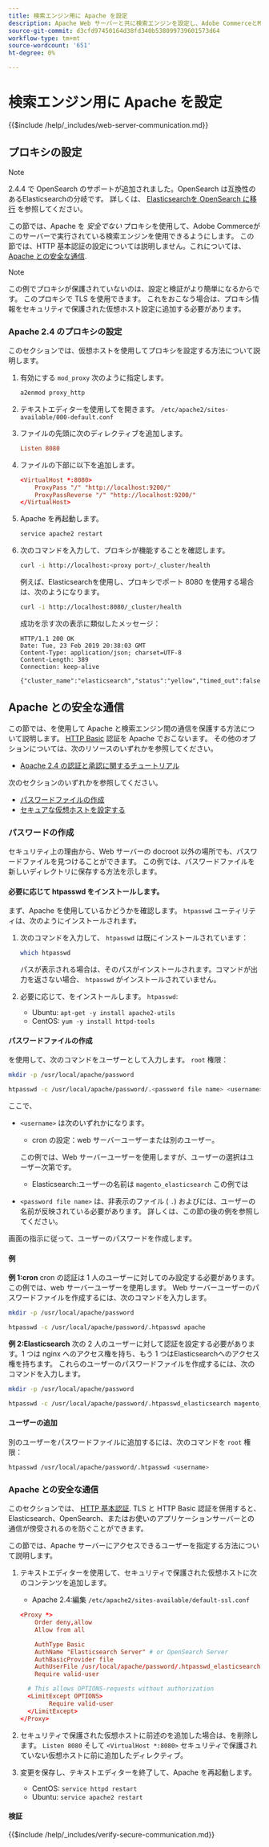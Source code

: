 ```yaml
---
title: 検索エンジン用に Apache を設定
description: Apache Web サーバーと共に検索エンジンを設定し、Adobe CommerceとMagento Open Sourceのオンプレミスインストールを行うには、次の手順に従います。
source-git-commit: d3cfd97450164d38fd340b538099739601573d64
workflow-type: tm+mt
source-wordcount: '651'
ht-degree: 0%

---
```



# 検索エンジン用に Apache を設定

{{$include /help/_includes/web-server-communication.md}}

## プロキシの設定

>[!NOTE]
>
>2.4.4 で OpenSearch のサポートが追加されました。OpenSearch は互換性のあるElasticsearchの分岐です。 詳しくは、 [Elasticsearchを OpenSearch に移行](../../../upgrade/prepare/opensearch-migration.md) を参照してください。

この節では、Apache を *安全でない* プロキシを使用して、Adobe Commerceがこのサーバーで実行されている検索エンジンを使用できるようにします。 この節では、HTTP 基本認証の設定については説明しません。これについては、 [Apache との安全な通信](#secure-communication-with-apache).

>[!NOTE]
>
>この例でプロキシが保護されていないのは、設定と検証がより簡単になるからです。 このプロキシで TLS を使用できます。 これをおこなう場合は、プロキシ情報をセキュリティで保護された仮想ホスト設定に追加する必要があります。

### Apache 2.4 のプロキシの設定

このセクションでは、仮想ホストを使用してプロキシを設定する方法について説明します。

1. 有効にする `mod_proxy` 次のように指定します。

   ```bash
   a2enmod proxy_http
   ```

1. テキストエディターを使用してを開きます。 `/etc/apache2/sites-available/000-default.conf`
1. ファイルの先頭に次のディレクティブを追加します。

   ```conf
   Listen 8080
   ```

1. ファイルの下部に以下を追加します。

   ```conf
   <VirtualHost *:8080>
       ProxyPass "/" "http://localhost:9200/"
       ProxyPassReverse "/" "http://localhost:9200/"
   </VirtualHost>
   ```

1. Apache を再起動します。

   ```bash
   service apache2 restart
   ```

1. 次のコマンドを入力して、プロキシが機能することを確認します。

   ```bash
   curl -i http://localhost:<proxy port>/_cluster/health
   ```

   例えば、Elasticsearchを使用し、プロキシでポート 8080 を使用する場合は、次のようになります。

   ```bash
   curl -i http://localhost:8080/_cluster/health
   ```

   成功を示す次の表示に類似したメッセージ：

   ```terminal
   HTTP/1.1 200 OK
   Date: Tue, 23 Feb 2019 20:38:03 GMT
   Content-Type: application/json; charset=UTF-8
   Content-Length: 389
   Connection: keep-alive
   
   {"cluster_name":"elasticsearch","status":"yellow","timed_out":false,"number_of_nodes":1,"number_of_data_nodes":1,"active_primary_shards":5,"active_shards":5,"relocating_shards":0,"initializing_shards":0,"unassigned_shards":5,"delayed_unassigned_shards":0,"number_of_pending_tasks":0,"number_of_in_flight_fetch":0,"task_max_waiting_in_queue_millis":0,"active_shards_percent_as_number":50.0}
   ```

## Apache との安全な通信

この節では、を使用して Apache と検索エンジン間の通信を保護する方法について説明します。 [HTTP Basic](https://datatracker.ietf.org/doc/html/rfc2617) 認証を Apache でおこないます。 その他のオプションについては、次のリソースのいずれかを参照してください。

* [Apache 2.4 の認証と承認に関するチュートリアル](https://httpd.apache.org/docs/2.4/howto/auth.html)

次のセクションのいずれかを参照してください。

* [パスワードファイルの作成](#create-a-password)
* [セキュアな仮想ホストを設定する](#secure-communication-with-apache)

### パスワードの作成

セキュリティ上の理由から、Web サーバーの docroot 以外の場所でも、パスワードファイルを見つけることができます。 この例では、パスワードファイルを新しいディレクトリに保存する方法を示します。

#### 必要に応じて htpasswd をインストールします。

まず、Apache を使用しているかどうかを確認します。 `htpasswd` ユーティリティは、次のようにインストールされます。

1. 次のコマンドを入力して、 `htpasswd` は既にインストールされています：

   ```bash
   which htpasswd
   ```

   パスが表示される場合は、そのパスがインストールされます。コマンドが出力を返さない場合、 `htpasswd` がインストールされていません。

1. 必要に応じて、をインストールします。 `htpasswd`:

   * Ubuntu: `apt-get -y install apache2-utils`
   * CentOS: `yum -y install httpd-tools`

#### パスワードファイルの作成

を使用して、次のコマンドをユーザーとして入力します。 `root` 権限：

```bash
mkdir -p /usr/local/apache/password
```

```bash
htpasswd -c /usr/local/apache/password/.<password file name> <username>
```

ここで、

* `<username>` は次のいずれかになります。

   * cron の設定：web サーバーユーザーまたは別のユーザー。

   この例では、Web サーバーユーザーを使用しますが、ユーザーの選択はユーザー次第です。

   * Elasticsearch:ユーザーの名前は `magento_elasticsearch` この例では


* `<password file name>` は、非表示のファイル ( `.`) およびには、ユーザーの名前が反映されている必要があります。 詳しくは、この節の後の例を参照してください。

画面の指示に従って、ユーザーのパスワードを作成します。

#### 例

**例 1:cron**
cron の認証は 1 人のユーザーに対してのみ設定する必要があります。この例では、web サーバーユーザーを使用します。 Web サーバーユーザーのパスワードファイルを作成するには、次のコマンドを入力します。

```bash
mkdir -p /usr/local/apache/password
```

```bash
htpasswd -c /usr/local/apache/password/.htpasswd apache
```

**例 2:Elasticsearch**
次の 2 人のユーザーに対して認証を設定する必要があります。1 つは nginx へのアクセス権を持ち、もう 1 つはElasticsearchへのアクセス権を持ちます。 これらのユーザーのパスワードファイルを作成するには、次のコマンドを入力します。

```bash
mkdir -p /usr/local/apache/password
```

```bash
htpasswd -c /usr/local/apache/password/.htpasswd_elasticsearch magento_elasticsearch
```

#### ユーザーの追加

別のユーザーをパスワードファイルに追加するには、次のコマンドを `root` 権限：

```bash
htpasswd /usr/local/apache/password/.htpasswd <username>
```

### Apache との安全な通信

このセクションでは、 [HTTP 基本認証](https://httpd.apache.org/docs/2.2/howto/auth.html). TLS と HTTP Basic 認証を併用すると、Elasticsearch、OpenSearch、またはお使いのアプリケーションサーバーとの通信が傍受されるのを防ぐことができます。

この節では、Apache サーバーにアクセスできるユーザーを指定する方法について説明します。

1. テキストエディターを使用して、セキュリティで保護された仮想ホストに次のコンテンツを追加します。

   * Apache 2.4:編集 `/etc/apache2/sites-available/default-ssl.conf`

   ```conf
   <Proxy *>
       Order deny,allow
       Allow from all
   
       AuthType Basic
       AuthName "Elasticsearch Server" # or OpenSearch Server
       AuthBasicProvider file
       AuthUserFile /usr/local/apache/password/.htpasswd_elasticsearch
       Require valid-user
   
     # This allows OPTIONS-requests without authorization
     <LimitExcept OPTIONS>
           Require valid-user
     </LimitExcept>
   </Proxy>
   ```

1. セキュリティで保護された仮想ホストに前述のを追加した場合は、を削除します。 `Listen 8080` そして `<VirtualHost *:8080>` セキュリティで保護されていない仮想ホストに前に追加したディレクティブ。

1. 変更を保存し、テキストエディターを終了して、Apache を再起動します。

   * CentOS: `service httpd restart`
   * Ubuntu: `service apache2 restart`

#### 検証

{{$include /help/_includes/verify-secure-communication.md}}
